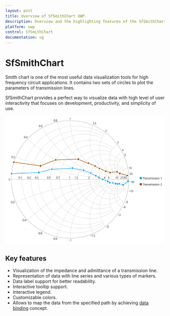 ```yaml
---
layout: post
title: Overview of SfSmithChart UWP.
description: Overview and the highlighting features of the SfSmithChart control.
platform: uwp
control: SfSmithChart
documentation: ug
---
```


# SfSmithChart

Smith chart is one of the most useful data visualization tools for high frequency circuit applications. It contains two sets of circles to plot the parameters of transmission lines.

SfSmithChart provides a perfect way to visualize data with high level of user interactivity that focuses on development, productivity, and simplicity of use. 

![SfSmithChart Overview](Overview_images/Overview_img1.png)
    


## Key features

* Visualization of the impedance and admittance of a transmission line.
* Representation of data with line series and various types of markers.
* Data label support for better readability.
* Interactive tooltip support.
* Interactive legend.
* Customizable colors.
* Allows to map the data from the specified path by achieving [data binding]() concept. 

